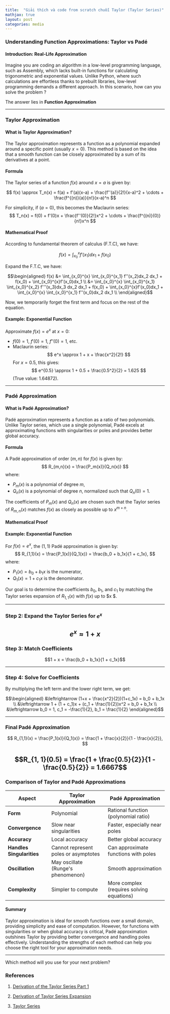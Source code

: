 ```yaml
---
title:  "Giải thích và code from scratch chuỗi Taylor (Taylor Series)"
mathjax: true
layout: post
categories: media
---
```


### **Understanding Function Approximations: Taylor vs Padé**

#### **Introduction: Real-Life Approximation**

Imagine you are coding an algorithm in a low-level programming language, such as Assembly, which lacks built-in functions for calculating trigonometric and exponential values.
Unlike Python, where such calculations are effortless thanks to prebuilt libraries, low-level programming demands a different approach. In this scenario, how can you solve the problem ?

The answer lies in **Function Approximation**

---

### **Taylor Approximation**

#### **What is Taylor Approximation?**
The Taylor approximation represents a function as a polynomial expanded around a specific point (usually $x = 0$). This method is based on the idea that a smooth function can be closely approximated by a sum of its derivatives at a point.

#### **Formula**
The Taylor series of a function $f(x)$ around $x = a$ is given by:

$$
f(x) \approx T_n(x) = f(a) + f'(a)(x-a) + \frac{f''(a)}{2!}(x-a)^2 + \cdots + \frac{f^{(n)}(a)}{n!}(x-a)^n
$$

For simplicity, if $(a = 0)$, this becomes the Maclaurin series:
$$
T_n(x) = f(0) + f'(0)x + \frac{f''(0)}{2!}x^2 + \cdots + \frac{f^{(n)}(0)}{n!}x^n
$$

#### **Mathematical Proof**

According to fundamental theorem of calculus (F.T.C), we have:

$$f(x) = \int_{x_0}^{x} f'(x_1)dx_1 + f(x_0)$$

Expand the F.T.C, we have: 

$$$$

$$\begin{aligned}
f(x) &= \int_{x_0}^{x} \int_{x_0}^{x_1} f''(x_2)dx_2 dx_1 + f(x_0) + \int_{x_0}^{x}f'(x_0)dx_1 \\ 
&= \int_{x_0}^{x} \int_{x_0}^{x_1} \int_{x_0}^{x_2} f'''(x_3)dx_3 dx_2 dx_1 + f(x_0) + \int_{x_0}^{x}f'(x_0)dx_1 + \int_{x_0}^{x} \int_{x_0}^{x_1} f''(x_0)dx_2 dx_1 \\ 
\end{aligned}$$

Now, we temporarily forget the first term and focus on the rest of the equation.

#### **Example: Exponential Function**
Approximate $f(x) = e^x$ at $x = 0$:
- $f(0) = 1$, $f'(0) = 1$, $f''(0) = 1$, etc.
- Maclaurin series:
$$
e^x \approx 1 + x + \frac{x^2}{2!}
$$
For $x = 0.5$, this gives:
$$
e^{0.5} \approx 1 + 0.5 + \frac{0.5^2}{2} = 1.625
$$
(True value: 1.64872).

---

### **Padé Approximation**

#### **What is Padé Approximation?**
Padé approximation represents a function as a ratio of two polynomials. Unlike Taylor series, which use a single polynomial, Padé excels at approximating functions with singularities or poles and provides better global accuracy.

#### **Formula**
A Padé approximation of order $(m, n)$ for $f(x)$ is given by:
$$
R_{m,n}(x) = \frac{P_m(x)}{Q_n(x)}
$$
where:
- $P_m(x)$ is a polynomial of degree $m$,
- $Q_n(x)$ is a polynomial of degree $n$, normalized such that $Q_n(0) = 1$.

The coefficients of $P_m(x)$ and $Q_n(x)$ are chosen such that the Taylor series of $R_{m,n}(x)$ matches $f(x)$ as closely as possible up to $x^{m+n}$.

#### **Mathematical Proof**

#### **Example: Exponential Function**

For $f(x) = e^x$, the $(1,1)$ Padé approximation is given by:
$$
R_{1,1}(x) = \frac{P_1(x)}{Q_1(x)} = \frac{b_0 + b_1x}{1 + c_1x},
$$
where:
- $P_1(x) = b_0 + b_1x$ is the numerator,
- $Q_1(x) = 1 + c_1x$ is the denominator.

Our goal is to determine the coefficients $b_0$, $b_1$, and $c_1$ by matching the Taylor series expansion of $R_{1,1}(x)$ with $f(x)$ up to $x  $.

---

### **Step 2: Expand the Taylor Series for $e^x$**

$$e^x \approx 1 + x$$
---

### **Step 3: Match Coefficients**

$$1 + x = \frac{b_0 + b_1x}{1 + c_1x}$$

---

### **Step 4: Solve for Coefficients**

By multiplying the left term and the lower right term, we get: 

$$\begin{aligned}
&\leftrightarrow (1+x + \frac{x^2}{2})(1+c_1x) = b_0 + b_1x \\
&\leftrightarrow 1 + (1 + c_1)x + (c_1 + \frac{1}{2})x^2 = b_0 + b_1x \\ 
&\leftrightarrow b_0 = 1, c_1 = -\frac{1}{2}, b_1 = \frac{1}{2}
\end{aligned}$$

---

### **Final Padé Approximation**

$$
R_{1,1}(x) = \frac{P_1(x)}{Q_1(x)} = \frac{1 + \frac{x}{2}}{1 - \frac{x}{2}},
$$

$$R_{1, 1}(0.5) = \frac{1 + \frac{0.5}{2}}{1 - \frac{0.5}{2}} = 1.6667$$
---

### **Comparison of Taylor and Padé Approximations**

| **Aspect**             | **Taylor Approximation**                      | **Padé Approximation**                      |
|------------------------|-----------------------------------------------|---------------------------------------------|
| **Form**              | Polynomial                                    | Rational function (polynomial ratio)       |
| **Convergence**       | Slow near singularities                      | Faster, especially near poles              |
| **Accuracy**          | Local accuracy                               | Better global accuracy                     |
| **Handles Singularities** | Cannot represent poles or asymptotes         | Can approximate functions with poles       |
| **Oscillation**       | May oscillate (Runge's phenomenon)           | Smooth approximation                       |
| **Complexity**        | Simpler to compute                           | More complex (requires solving equations)  |

#### **Summary**
Taylor approximation is ideal for smooth functions over a small domain, providing simplicity and ease of computation. However, for functions with singularities or when global accuracy is critical, Padé approximation outshines Taylor by providing better convergence and handling poles effectively. Understanding the strengths of each method can help you choose the right tool for your approximation needs.

---

Which method will you use for your next problem?



### References

1. [Derivation of the Taylor Series Part 1](https://www.youtube.com/watch?v=2-X7lqZvjy8)

2. [Derivation of Taylor Series Expansion](https://hep.physics.illinois.edu/home/serrede/P435/Lecture_Notes/Derivation_of_Taylor_Series_Expansion.pdf)

3. [Taylor Series](https://byjus.com/maths/taylor-series/)
